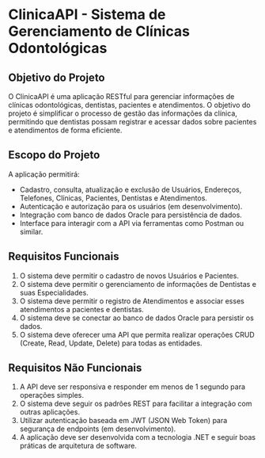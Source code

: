 # ClinicaAPI - Sistema de Gerenciamento de Clínicas Odontológicas

## Objetivo do Projeto
O ClinicaAPI é uma aplicação RESTful para gerenciar informações de clínicas odontológicas,
dentistas, pacientes e atendimentos. O objetivo do projeto é simplificar o processo de gestão das informações da clínica,
permitindo que dentistas possam registrar e acessar dados sobre pacientes e atendimentos de forma eficiente.

## Escopo do Projeto
A aplicação permitirá:

- Cadastro, consulta, atualização e exclusão de Usuários, Endereços, Telefones, Clínicas, Pacientes, Dentistas e Atendimentos. 
- Autenticação e autorização para os usuários (em desenvolvimento).
- Integração com banco de dados Oracle para persistência de dados.
- Interface para interagir com a API via ferramentas como Postman ou similar.

## Requisitos Funcionais
1. O sistema deve permitir o cadastro de novos Usuários e Pacientes.
2. O sistema deve permitir o gerenciamento de informações de Dentistas e suas Especialidades.
3. O sistema deve permitir o registro de Atendimentos e associar esses atendimentos a pacientes e dentistas.
4. O sistema deve se conectar ao banco de dados Oracle para persistir os dados.
5. O sistema deve oferecer uma API que permita realizar operações CRUD (Create, Read, Update, Delete) para todas as entidades.


## Requisitos Não Funcionais
1. A API deve ser responsiva e responder em menos de 1 segundo para operações simples.
2. O sistema deve seguir os padrões REST para facilitar a integração com outras aplicações.
3. Utilizar autenticação baseada em JWT (JSON Web Token) para segurança de endpoints (em desenvolvimento).
4. A aplicação deve ser desenvolvida com a tecnologia .NET e seguir boas práticas de arquitetura de software.
